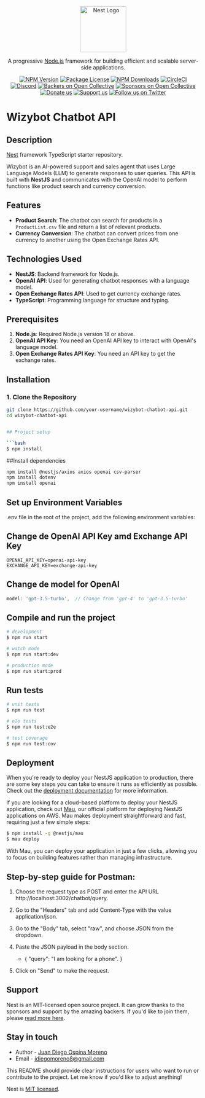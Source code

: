 <p align="center">
  <a href="http://nestjs.com/" target="blank"><img src="https://nestjs.com/img/logo-small.svg" width="120" alt="Nest Logo" /></a>
</p>

[circleci-image]: https://img.shields.io/circleci/build/github/nestjs/nest/master?token=abc123def456
[circleci-url]: https://circleci.com/gh/nestjs/nest

  <p align="center">A progressive <a href="http://nodejs.org" target="_blank">Node.js</a> framework for building efficient and scalable server-side applications.</p>
    <p align="center">
<a href="https://www.npmjs.com/~nestjscore" target="_blank"><img src="https://img.shields.io/npm/v/@nestjs/core.svg" alt="NPM Version" /></a>
<a href="https://www.npmjs.com/~nestjscore" target="_blank"><img src="https://img.shields.io/npm/l/@nestjs/core.svg" alt="Package License" /></a>
<a href="https://www.npmjs.com/~nestjscore" target="_blank"><img src="https://img.shields.io/npm/dm/@nestjs/common.svg" alt="NPM Downloads" /></a>
<a href="https://circleci.com/gh/nestjs/nest" target="_blank"><img src="https://img.shields.io/circleci/build/github/nestjs/nest/master" alt="CircleCI" /></a>
<a href="https://discord.gg/G7Qnnhy" target="_blank"><img src="https://img.shields.io/badge/discord-online-brightgreen.svg" alt="Discord"/></a>
<a href="https://opencollective.com/nest#backer" target="_blank"><img src="https://opencollective.com/nest/backers/badge.svg" alt="Backers on Open Collective" /></a>
<a href="https://opencollective.com/nest#sponsor" target="_blank"><img src="https://opencollective.com/nest/sponsors/badge.svg" alt="Sponsors on Open Collective" /></a>
  <a href="https://paypal.me/kamilmysliwiec" target="_blank"><img src="https://img.shields.io/badge/Donate-PayPal-ff3f59.svg" alt="Donate us"/></a>
    <a href="https://opencollective.com/nest#sponsor"  target="_blank"><img src="https://img.shields.io/badge/Support%20us-Open%20Collective-41B883.svg" alt="Support us"></a>
  <a href="https://twitter.com/nestframework" target="_blank"><img src="https://img.shields.io/twitter/follow/nestframework.svg?style=social&label=Follow" alt="Follow us on Twitter"></a>
</p>
  <!--[![Backers on Open Collective](https://opencollective.com/nest/backers/badge.svg)](https://opencollective.com/nest#backer)
  [![Sponsors on Open Collective](https://opencollective.com/nest/sponsors/badge.svg)](https://opencollective.com/nest#sponsor)-->

# Wizybot Chatbot API

## Description
[Nest](https://github.com/nestjs/nest) framework TypeScript starter repository.

Wizybot is an AI-powered support and sales agent that uses Large Language Models (LLM) to generate responses to user queries. This API is built with **NestJS** and communicates with the OpenAI model to perform functions like product search and currency conversion.

## Features
- **Product Search**: The chatbot can search for products in a `ProductList.csv` file and return a list of relevant products.
- **Currency Conversion**: The chatbot can convert prices from one currency to another using the Open Exchange Rates API.

## Technologies Used
- **NestJS**: Backend framework for Node.js.
- **OpenAI API**: Used for generating chatbot responses with a language model.
- **Open Exchange Rates API**: Used to get currency exchange rates.
- **TypeScript**: Programming language for structure and typing.

## Prerequisites

1. **Node.js**: Required Node.js version 18 or above.
2. **OpenAI API Key**: You need an OpenAI API key to interact with OpenAI's language model.
3. **Open Exchange Rates API Key**: You need an API key to get the exchange rates.

## Installation

### 1. Clone the Repository

```bash
git clone https://github.com/your-username/wizybot-chatbot-api.git
cd wizybot-chatbot-api


## Project setup

```bash
$ npm install

```
##Install dependencies

```bash
npm install @nestjs/axios axios openai csv-parser
npm install dotenv
npm install openai
```

## Set up Environment Variables
.env file in the root of the project,  add the following environment variables:

## Change de OpenAI API Key amd Exchange API Key
```.env
OPENAI_API_KEY=openai-api-key
EXCHANGE_API_KEY=exchange-api-key
```
## Change de model for OpenAI
```openai.service.ts
model: 'gpt-3.5-turbo',  // Change from 'gpt-4' to 'gpt-3.5-turbo'

```
## Compile and run the project

```bash
# development
$ npm run start

# watch mode
$ npm run start:dev

# production mode
$ npm run start:prod
```

## Run tests

```bash
# unit tests
$ npm run test

# e2e tests
$ npm run test:e2e

# test coverage
$ npm run test:cov
```

## Deployment

When you're ready to deploy your NestJS application to production, there are some key steps you can take to ensure it runs as efficiently as possible. Check out the [deployment documentation](https://docs.nestjs.com/deployment) for more information.

If you are looking for a cloud-based platform to deploy your NestJS application, check out [Mau](https://mau.nestjs.com), our official platform for deploying NestJS applications on AWS. Mau makes deployment straightforward and fast, requiring just a few simple steps:

```bash
$ npm install -g @nestjs/mau
$ mau deploy
```

With Mau, you can deploy your application in just a few clicks, allowing you to focus on building features rather than managing infrastructure.

## Step-by-step guide for Postman:

1. Choose the request type as POST and enter the API URL http://localhost:3002/chatbot/query.

2. Go to the "Headers" tab and add Content-Type with the value application/json.

3. Go to the "Body" tab, select "raw", and choose JSON from the dropdown.

4. Paste the JSON payload in the body section.
   - {
  "query": "I am looking for a phone".
}
5. Click on "Send" to make the request.

## Support

Nest is an MIT-licensed open source project. It can grow thanks to the sponsors and support by the amazing backers. If you'd like to join them, please [read more here](https://docs.nestjs.com/support).

## Stay in touch

- Author - [Juan Diego Ospina Moreno](https://www.linkedin.com/in/jdiegomoreno8/)
- Email - jdiegomoreno8@gmail.com

This README should provide clear instructions for users who want to run or contribute to the project. Let me know if you'd like to adjust anything!

Nest is [MIT licensed](https://github.com/nestjs/nest/blob/master/LICENSE).
